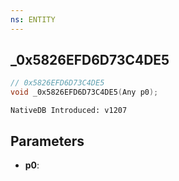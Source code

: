 ```yaml
---
ns: ENTITY
---
```

## _0x5826EFD6D73C4DE5

```c
// 0x5826EFD6D73C4DE5
void _0x5826EFD6D73C4DE5(Any p0);
```

```
NativeDB Introduced: v1207
```

## Parameters
* **p0**:

